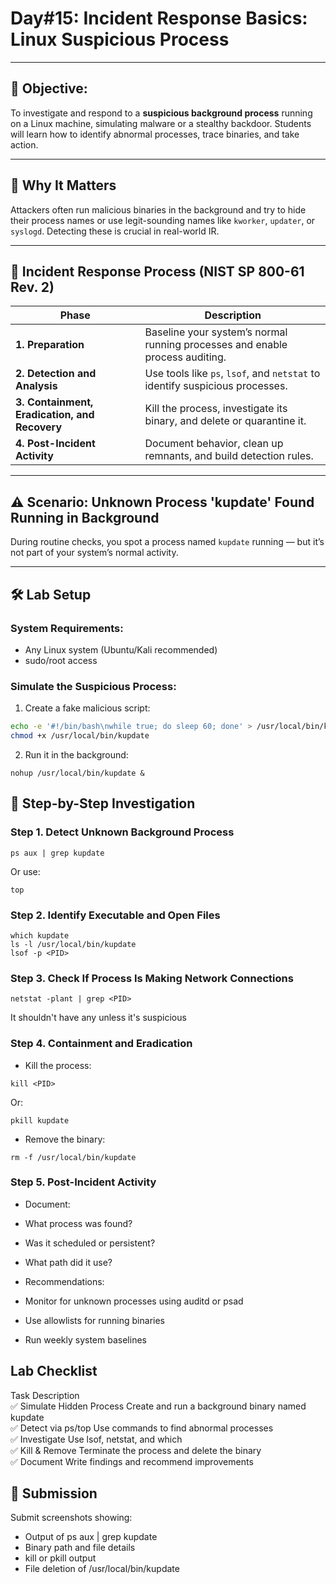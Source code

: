 # **Day#15: Incident Response Basics: Linux Suspicious Process**

---

## 🎯 **Objective:**  
To investigate and respond to a **suspicious background process** running on a Linux machine, simulating malware or a stealthy backdoor. Students will learn how to identify abnormal processes, trace binaries, and take action.

---

## 📘 **Why It Matters**

Attackers often run malicious binaries in the background and try to hide their process names or use legit-sounding names like `kworker`, `updater`, or `syslogd`. Detecting these is crucial in real-world IR.

---

## 🔁 **Incident Response Process (NIST SP 800-61 Rev. 2)**

| **Phase**                         | **Description**                                                                 |
|----------------------------------|---------------------------------------------------------------------------------|
| **1. Preparation**               | Baseline your system’s normal running processes and enable process auditing.     |
| **2. Detection and Analysis**    | Use tools like `ps`, `lsof`, and `netstat` to identify suspicious processes.     |
| **3. Containment, Eradication, and Recovery** | Kill the process, investigate its binary, and delete or quarantine it.          |
| **4. Post-Incident Activity**    | Document behavior, clean up remnants, and build detection rules.                 |

---

## ⚠️ **Scenario: Unknown Process 'kupdate' Found Running in Background**

During routine checks, you spot a process named `kupdate` running — but it’s not part of your system’s normal activity.

---

## 🛠️ **Lab Setup**

### **System Requirements:**
- Any Linux system (Ubuntu/Kali recommended)
- sudo/root access

### **Simulate the Suspicious Process:**

1. Create a fake malicious script:
```bash
echo -e '#!/bin/bash\nwhile true; do sleep 60; done' > /usr/local/bin/kupdate
chmod +x /usr/local/bin/kupdate
```
2. Run it in the background:

```
nohup /usr/local/bin/kupdate &
```

## 🧪 Step-by-Step Investigation

### Step 1. Detect Unknown Background Process
```
ps aux | grep kupdate
```
Or use:

```
top
```
### Step 2. Identify Executable and Open Files
```
which kupdate
ls -l /usr/local/bin/kupdate
lsof -p <PID>
```
### Step 3. Check If Process Is Making Network Connections
```
netstat -plant | grep <PID>
```
It shouldn't have any unless it's suspicious

### Step 4. Containment and Eradication
- Kill the process:
```
kill <PID>
```
Or:

```
pkill kupdate
```
- Remove the binary:
```
rm -f /usr/local/bin/kupdate
```
### Step 5. Post-Incident Activity
- Document:
 - What process was found?
 - Was it scheduled or persistent?
 - What path did it use?

- Recommendations:
 - Monitor for unknown processes using auditd or psad
 - Use allowlists for running binaries
 - Run weekly system baselines

## Lab Checklist
Task	Description    
✅ Simulate Hidden Process	Create and run a background binary named kupdate    
✅ Detect via ps/top	Use commands to find abnormal processes    
✅ Investigate	Use lsof, netstat, and which    
✅ Kill & Remove	Terminate the process and delete the binary    
✅ Document	Write findings and recommend improvements    

## 📸 Submission
Submit screenshots showing:   
- Output of ps aux | grep kupdate    
- Binary path and file details    
- kill or pkill output    
- File deletion of /usr/local/bin/kupdate    

